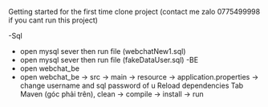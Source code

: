 Getting started for the first time clone project (contact me zalo 0775499998 if you cant run this project)

-Sql
  + open mysql sever then run file (webchatNew1.sql)
  + open mysql sever then run file (fakeDataUser.sql)
-BE
  + open webchat_be
  + open webchat_be -> src -> main -> resource -> application.properties -> change username and sql password of u
Reload dependencies
Tab Maven (góc phải trên), clean -> compile -> install -> run
